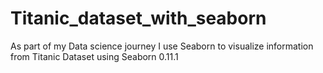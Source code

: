 # Titanic_dataset_with_seaborn
As part of my Data science journey I use Seaborn to visualize information from Titanic Dataset using Seaborn 0.11.1
